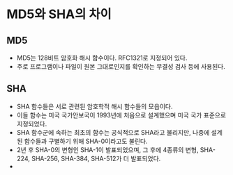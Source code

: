 # MD5와 SHA의 차이

## MD5
* MD5는 128비트 암호화 해시 함수이다. RFC1321로 지정되어 있다.
* 주로 프로그램이나 파일이 원본 그대로인지를 확인하는 무결성 검사 등에 사용된다. 

## SHA
* SHA 함수들은 서로 관련된 암호학적 해시 함수들의 모읍이다.
* 이들 함수는 미국 국가안보국이 1993년에 처음으로 설계했으며 미국 국가 표준으로 지정되었다.
* SHA 함수군에 속하는 최초의 함수는 공식적으로 SHA라고 불리지만, 나중에 설계된 함수들과 구별하기 위해 SHA-0이라고도 불린다.
* 2년 후 SHA-0의 변형인 SHA-1이 발표되었으며, 그 후에 4종류의 변형, SHA-224, SHA-256, SHA-384, SHA-512가 더 발표되었다.
*  
